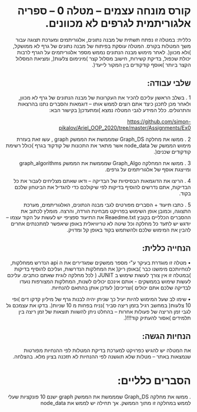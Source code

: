 <div dir="rtl" lang="he"> 
  
# קורס מונחה עצמים – מטלה 0 – ספריה אלגוריתמית לגרפים לא מכוונים.
כללית: במטלה זו נפתח תשתית של מבנה נתונים, אלגוריתמים ומערכת תצוגה עבור משך המטלות
בקורס.
המטלה עוסקת בפיתוח של מבנה נתונים של גרף לא ממושקל, )ולא מכוון(. לאחר מימוש
מבנה הנתונים נממש מספר אלגוריתמים על הגרף לרבות יכולת שכפול, בדיקת קשירות, חישוב
מסלול קצר )מינימום צלעות(, ומציאת המסלול הקצר ביותר )אוסף קודקודים בין המקור לייעד(.

## שלבי עבודה:

1
. בשלב הראשון עליכם להכיר את העקרונות של מבנה הנתונים של גרף לא מכוון, ולאחר מכן
לתכנן כיצד אתם רוצים לממש אותו – דוגמאות והסברים נתנו בהרצאות והתרגולים.
כלל המידע לגבי המטלה נמצא )ומתעדכן( בקישור הבא:

https://github.com/simon-pikalov/Ariel_OOP_2020/tree/master/Assignments/Ex0

2
. ממשו את מחלקה Graph_DS שמממשת את הממשק graph , עשו זאת בעזרת מימוש
הממשק של node_data אשר מתאר את התכונות של קודקוד בגרף )כולל רשימת
קודקודים שכנים(.

3
. ממשו את המחלקה Graph_Algo שמממשת את הממשק graph_algorithms ומייצגת
אוסף של אלגוריתמים על גרפים.

4
. הריצו את הדוגמאות הבסיסיות של הבדיקה – ודאו שאתם מצליחים לעבור את כל הבדיקות,
אתם נדרשים להוסיף בדיקות לפי שיקולכם כדי להגדיל את הביטחון שלכם בקוד.

5
. כתבו תיעוד + הסברים מפורטים לגבי מבנה הנתונים, האלגוריתמים, מערכת התצוגה,
וכמובן אופן השימוש בפרויקט מבחינת הורדה, והרצה. מומלץ לכתוב את ההסברים הכלליים
בקובץ Reaedme.txt את התיעוד ספציפי יש לעשות על הקוד עצמו – יודגש יש לתעד כל
מחלקה וכל שיטה לא טריוויאלית באופן שיאפשר למתכנתים אחרים להבין את המימוש
שלכם ולהשתמש בקוד באופן קל ומדויק.

## הנחייה כללית:
• מטלה זו מוגדרת בעיקר ע"י מספר ממשקים שמגדירים את ה api הנדרש ממחלקות,
לנוחיותכם מימשנו כבר )באופן ריק( את המחלקות הנדרשות, ועליכם להוסיף בדיקות
)במטלה זו אין צורך לעשות שימוש ב JUNIT ( לכל מחלקה לוגית שאתם כותבים. עליכם
לעשות שימוש בממשקים - אותם אינכם יכולים לשנות, המחלקות המצורפות נועדו לבדיקה
שלכם אתם יכולים )וצריכים( לעדכן אותן בהתאם להנחיות.

• שימו לב שעל המימוש להיות יעיל כך שניתן יהיה לבנות גרף של מיליון קדקו דים )ופי 10
צלעות( במחשב רגיל בזמן ריצה סביר )נניח בפחות מ 10 שניות(. בדקו את עצמכם גל לגבי
זמן הריצה של פעולות אחרות – בהחלט ניתן להשוות תוצאות של זמן ריצה בין תלמידים
)אסור להעתיק קוד!!!(.

## הנחיות הגשה:
את המטלה יש להגיש כפרויקט למערכת בדיקת המטלות לפי ההנחיות מפורטות שנמצאות באתר –
מטלות שלא תוגשנה לפי ההנחיות לא תזכנה בציון מלא.
בהצלחה.

# הסברים כלליים:
. ממשו את מחלקה Graph_DS שמממשת את הממשק graph
ישנם 10 פונקציות שעלי לממש במחלקה זו מתוך הממשק.
אך תחילה יש לממש את node_data 
</div>
